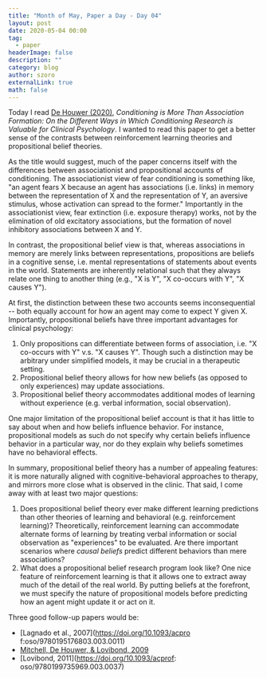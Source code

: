 ```yaml
---
title: "Month of May, Paper a Day - Day 04"
layout: post
date: 2020-05-04 00:00
tag:
  - paper
headerImage: false
description: ""
category: blog
author: szoro
externalLink: true
math: false
---
```


Today I read [De Houwer (2020)](https://www.collabra.org/articles/10.1525/collabra.239/), *Conditioning is More Than Association Formation:
On the Different Ways in Which Conditioning Research is Valuable for Clinical Psychology*. I wanted to read this paper to get a better sense of the contrasts between reinforcement learning theories and propositional belief theories.

As the title would suggest, much of the paper concerns itself with the differences between associationist and propositional accounts of conditioning. The associationist view of fear conditioning is something like, "an agent fears X because an agent has associations (i.e. links) in memory between the representation of X and the representation of Y, an aversive stimulus, whose activation can spread to the former." Importantly in the associationist view, fear extinction (i.e. exposure therapy) works, not by the elimination of old excitatory associations, but the formation of novel inhibitory associations between X and Y.

In contrast, the propositional belief view is that, whereas associations in memory are merely links between representations, propositions are beliefs in a cognitive sense, i.e. mental representations of statements about events in the world. Statements are inherently relational such that they always relate one thing to another thing (e.g., "X is Y", "X co-occurs with Y", "X causes Y").

At first, the distinction between these two accounts seems inconsequential -- both equally account for how an agent may come to expect Y given X. Importantly, propositional beliefs have three important advantages for clinical psychology:

1. Only propositions can differentiate between forms of association, i.e. "X co-occurs with Y" v.s. "X causes Y". Though such a distinction may be arbitrary under simplified models, it may be crucial in a therapeutic setting.
2. Propositional belief theory allows for how new beliefs (as opposed to only experiences) may update associations.
3. Propositional belief theory accommodates additional modes of learning without experience (e.g. verbal information, social observation).

One major limitation of the propositional belief account is that it has little to say about when and how beliefs influence behavior. For instance, propositional models as such do not specify why certain beliefs influence behavior in a particular way, nor do they explain why beliefs sometimes have no behavioral effects.

In summary, propositional belief theory has a number of appealing features: it is more naturally aligned with cognitive-behavioral approaches to therapy, and mirrors more close what is observed in the clinic. That said, I come away with at least two major questions:

1. Does propositional belief theory ever make different learning predictions than other theories of learning and behavioral (e.g. reinforcement learning)? Theoretically, reinforcement learning can accommodate alternate forms of learning by treating verbal information or social observation as "experiences" to be evaluated. Are there important scenarios where *causal beliefs* predict different behaviors than mere associations?
2. What does a propositional belief research program look like? One nice feature of reinforcement learning is that it allows one to extract away much of the detail of the real world. By putting beliefs at the forefront, we must specify the nature of propositional models before predicting how an agent might update it or act on it.

Three good follow-up papers would be:
- [Lagnado et al., 2007](https://doi.org/10.1093/acpro f:oso/9780195176803.003.0011)
- [Mitchell, De Houwer, & Lovibond, 2009](https://doi.org/10.1017/S0140525X09000855)
- [Lovibond, 2011](https://doi.org/10.1093/acprof: oso/9780199735969.003.0037)
